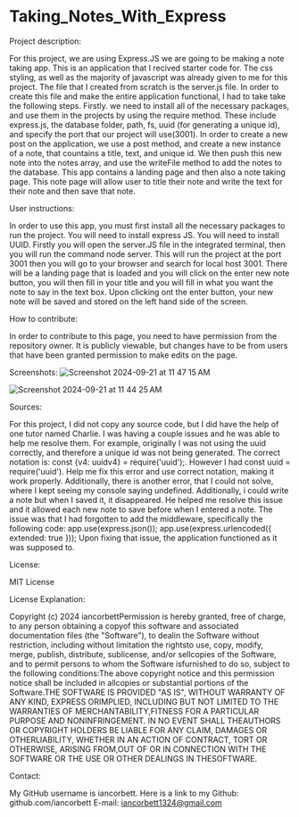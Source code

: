 # Taking_Notes_With_Express

Project description:

For this project, we are using Express.JS we are going to be making a note taking app. This is an application that I recived starter code for. The css styling, as well as the majority of javascript was already given to me for this project. The file that I created from scratch is the server.js file. In order to create this file and make the entire application functional, I had to take take the following steps. Firstly. we need to install all of the necessary packages, and use them in the projects by using the require method. These include express.js, the database folder, path, fs, uuid (for generating a unique id), and specify the port that our project will use(3001). In order to create a new post on the application, we use a post method, and create a new instance of a note, that countains a title, text, and unique id. We then push this new note into the notes array, and use the writeFile method to add the notes to the database. This app contains a landing page and then also a note taking page. This note page will allow user to title their note and write the text for their note and then save that note.

User instructions:

In order to use this app, you must first install all the necessary packages to run the project. You will need to install express JS. You will need to install UUID. Firstly you will open the server.JS file in the integrated terminal, then you will run the command node server. This will run the project at the port 3001 then you will go to your browser and search for local host 3001. There will be a landing page that is loaded and you will click on the enter new note button, you will then fill in your title and you will fill in what you want the note to say in the text box. Upon clicking ont the enter button, your new note will be saved and stored on the left hand side of the screen.


How to contribute:

In order to contribute to this page, you need to have permission from the repository owner. It is publicly viewable, but changes have to be from users that have been granted permission to make edits on the page.

Screenshots:
![Screenshot 2024-09-21 at 11 47 15 AM](https://github.com/user-attachments/assets/c2230143-2fc1-4471-8069-4068e9d4086b)

![Screenshot 2024-09-21 at 11 44 25 AM](https://github.com/user-attachments/assets/010d3179-41bd-4bfd-aefa-937feda4da88)

Sources:

For this project, I did not copy any source code, but I did have the help of one tutor named Charlie. I was having a couple issues and he was able to help me resolve them. For example, originally I was not using the uuid correctly, and therefore a unique id was not being generated. The correct notation is: const {v4: uuidv4} = require('uuid');. However I had const uuid = require('uuid'). Help me fix this error and use correct notation, making it work properly. Additionally, there is another error, that I could not solve, where I kept seeing my console saying undefined. Additionally, i could write a note but when I saved it, it disappeared. He helped me resolve this issue and it allowed each new note to save before when I entered a note. The issue was that I had forgotten to add the middleware, specifically the following code: 
app.use(express.json());
app.use(express.urlencoded({ extended: true }));
Upon fixing that issue, the application functioned as it was supposed to.

License: 

MIT License

License Explanation:

Copyright (c) 2024 iancorbettPermission is hereby granted, free of charge, to any person obtaining a copyof this software and associated documentation files (the "Software"), to dealin the Software without restriction, including without limitation the rightsto use, copy, modify, merge, publish, distribute, sublicense, and/or sellcopies of the Software, and to permit persons to whom the Software isfurnished to do so, subject to the following conditions:The above copyright notice and this permission notice shall be included in allcopies or substantial portions of the Software.THE SOFTWARE IS PROVIDED "AS IS", WITHOUT WARRANTY OF ANY KIND, EXPRESS ORIMPLIED, INCLUDING BUT NOT LIMITED TO THE WARRANTIES OF MERCHANTABILITY,FITNESS FOR A PARTICULAR PURPOSE AND NONINFRINGEMENT. IN NO EVENT SHALL THEAUTHORS OR COPYRIGHT HOLDERS BE LIABLE FOR ANY CLAIM, DAMAGES OR OTHERLIABILITY, WHETHER IN AN ACTION OF CONTRACT, TORT OR OTHERWISE, ARISING FROM,OUT OF OR IN CONNECTION WITH THE SOFTWARE OR THE USE OR OTHER DEALINGS IN THESOFTWARE.

Contact:

My GitHub username is iancorbett. Here is a link to my Github: github.com/iancorbett E-mail: iancorbett1324@gmail.com
